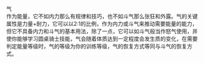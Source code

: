 <title>气</title>
<meta name="GENERATOR" content="WinCHM">
<meta http-equiv="Content-Type" content="text/html; charset=gb2312">
<br>气
<br>作为能量，它不如内力那么有规律和技巧，也不如斗气那么张狂和外露。气的关键属性是力量+耐力，它可以以2:1的比例，作为内力或斗气来推动需要能量的能力，但它不具备内力和斗气的基本用法，除了一点，它可以如斗气般当作怒气使用，并使你能够学习圆桌骑士技能，气会随着体质达到一定程度会发生质的变化，在需要判定能量等级时，气的等级为你的训练等级，气的恢复方式等同与斗气的恢复方式。 
<br>